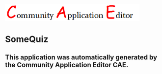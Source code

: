 ![CAE](https://github.com/CAE-Mario/application-SomeQuiz/blob/master/img/logo.png)  

SomeQuiz
===================


This application was automatically generated by the Community Application Editor CAE.  
---------------
